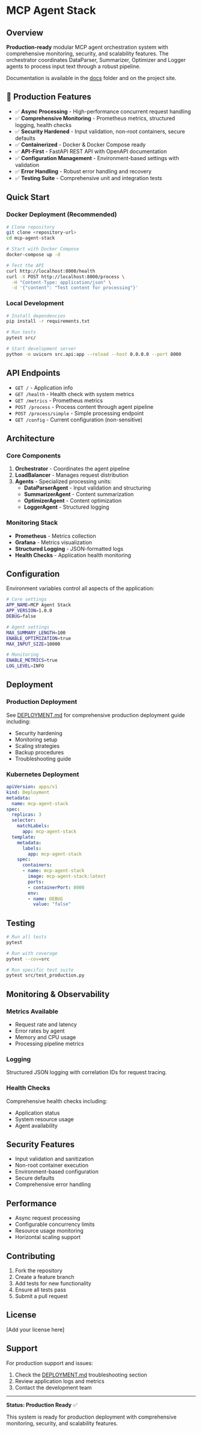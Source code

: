 # MCP Agent Stack

## Overview

**Production-ready** modular MCP agent orchestration system with comprehensive monitoring, security, and scalability features. The orchestrator coordinates DataParser, Summarizer, Optimizer and Logger agents to process input text through a robust pipeline.

Documentation is available in the [docs](docs/index.md) folder and on the project site.

## 🚀 Production Features

- ✅ **Async Processing** - High-performance concurrent request handling
- ✅ **Comprehensive Monitoring** - Prometheus metrics, structured logging, health checks
- ✅ **Security Hardened** - Input validation, non-root containers, secure defaults
- ✅ **Containerized** - Docker & Docker Compose ready
- ✅ **API-First** - FastAPI REST API with OpenAPI documentation
- ✅ **Configuration Management** - Environment-based settings with validation
- ✅ **Error Handling** - Robust error handling and recovery
- ✅ **Testing Suite** - Comprehensive unit and integration tests

## Quick Start

### Docker Deployment (Recommended)

```bash
# Clone repository
git clone <repository-url>
cd mcp-agent-stack

# Start with Docker Compose
docker-compose up -d

# Test the API
curl http://localhost:8000/health
curl -X POST http://localhost:8000/process \
  -H "Content-Type: application/json" \
  -d '{"content": "Test content for processing"}'
```

### Local Development

```bash
# Install dependencies
pip install -r requirements.txt

# Run tests
pytest src/

# Start development server
python -m uvicorn src.api:app --reload --host 0.0.0.0 --port 8000
```

## API Endpoints

- `GET /` - Application info
- `GET /health` - Health check with system metrics
- `GET /metrics` - Prometheus metrics
- `POST /process` - Process content through agent pipeline
- `POST /process/simple` - Simple processing endpoint
- `GET /config` - Current configuration (non-sensitive)

## Architecture

### Core Components

1. **Orchestrator** - Coordinates the agent pipeline
2. **LoadBalancer** - Manages request distribution
3. **Agents** - Specialized processing units:
   - **DataParserAgent** - Input validation and structuring
   - **SummarizerAgent** - Content summarization
   - **OptimizerAgent** - Content optimization
   - **LoggerAgent** - Structured logging

### Monitoring Stack

- **Prometheus** - Metrics collection
- **Grafana** - Metrics visualization
- **Structured Logging** - JSON-formatted logs
- **Health Checks** - Application health monitoring

## Configuration

Environment variables control all aspects of the application:

```bash
# Core settings
APP_NAME=MCP Agent Stack
APP_VERSION=1.0.0
DEBUG=false

# Agent settings
MAX_SUMMARY_LENGTH=100
ENABLE_OPTIMIZATION=true
MAX_INPUT_SIZE=10000

# Monitoring
ENABLE_METRICS=true
LOG_LEVEL=INFO
```

## Deployment

### Production Deployment

See [DEPLOYMENT.md](DEPLOYMENT.md) for comprehensive production deployment guide including:

- Security hardening
- Monitoring setup
- Scaling strategies
- Backup procedures
- Troubleshooting guide

### Kubernetes Deployment

```yaml
apiVersion: apps/v1
kind: Deployment
metadata:
  name: mcp-agent-stack
spec:
  replicas: 3
  selector:
    matchLabels:
      app: mcp-agent-stack
  template:
    metadata:
      labels:
        app: mcp-agent-stack
    spec:
      containers:
      - name: mcp-agent-stack
        image: mcp-agent-stack:latest
        ports:
        - containerPort: 8000
        env:
        - name: DEBUG
          value: "false"
```

## Testing

```bash
# Run all tests
pytest

# Run with coverage
pytest --cov=src

# Run specific test suite
pytest src/test_production.py
```

## Monitoring & Observability

### Metrics Available

- Request rate and latency
- Error rates by agent
- Memory and CPU usage
- Processing pipeline metrics

### Logging

Structured JSON logging with correlation IDs for request tracing.

### Health Checks

Comprehensive health checks including:
- Application status
- System resource usage
- Agent availability

## Security Features

- Input validation and sanitization
- Non-root container execution
- Environment-based configuration
- Secure defaults
- Comprehensive error handling

## Performance

- Async request processing
- Configurable concurrency limits
- Resource usage monitoring
- Horizontal scaling support

## Contributing

1. Fork the repository
2. Create a feature branch
3. Add tests for new functionality
4. Ensure all tests pass
5. Submit a pull request

## License

[Add your license here]

## Support

For production support and issues:
1. Check the [DEPLOYMENT.md](DEPLOYMENT.md) troubleshooting section
2. Review application logs and metrics
3. Contact the development team

---

**Status: Production Ready** ✅

This system is ready for production deployment with comprehensive monitoring, security, and scalability features.

